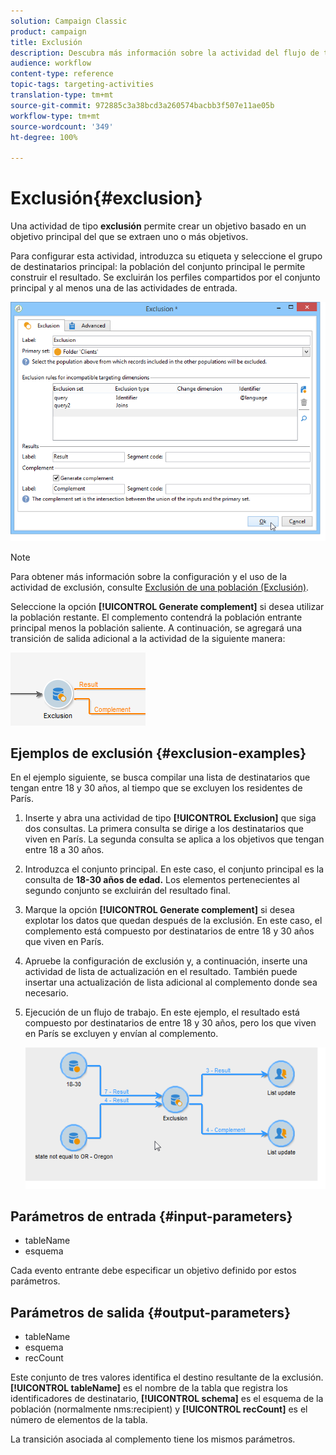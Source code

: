 ```yaml
---
solution: Campaign Classic
product: campaign
title: Exclusión
description: Descubra más información sobre la actividad del flujo de trabajo Exclusión
audience: workflow
content-type: reference
topic-tags: targeting-activities
translation-type: tm+mt
source-git-commit: 972885c3a38bcd3a260574bacbb3f507e11ae05b
workflow-type: tm+mt
source-wordcount: '349'
ht-degree: 100%

---
```



# Exclusión{#exclusion}

Una actividad de tipo **exclusión** permite crear un objetivo basado en un objetivo principal del que se extraen uno o más objetivos.

Para configurar esta actividad, introduzca su etiqueta y seleccione el grupo de destinatarios principal: la población del conjunto principal le permite construir el resultado. Se excluirán los perfiles compartidos por el conjunto principal y al menos una de las actividades de entrada.

![](assets/s_user_segmentation_exclu.png)

>[!NOTE]
>
>Para obtener más información sobre la configuración y el uso de la actividad de exclusión, consulte [Exclusión de una población (Exclusión)](../../workflow/using/targeting-data.md#excluding-a-population--exclusion-).

Seleccione la opción **[!UICONTROL Generate complement]** si desea utilizar la población restante. El complemento contendrá la población entrante principal menos la población saliente. A continuación, se agregará una transición de salida adicional a la actividad de la siguiente manera:

![](assets/s_user_segmentation_exclu_compl.png)

## Ejemplos de exclusión {#exclusion-examples}

En el ejemplo siguiente, se busca compilar una lista de destinatarios que tengan entre 18 y 30 años, al tiempo que se excluyen los residentes de París.

1. Inserte y abra una actividad de tipo **[!UICONTROL Exclusion]** que siga dos consultas. La primera consulta se dirige a los destinatarios que viven en París. La segunda consulta se aplica a los objetivos que tengan entre 18 a 30 años.
1. Introduzca el conjunto principal. En este caso, el conjunto principal es la consulta de **18-30 años de edad.** Los elementos pertenecientes al segundo conjunto se excluirán del resultado final.
1. Marque la opción **[!UICONTROL Generate complement]** si desea explotar los datos que quedan después de la exclusión. En este caso, el complemento está compuesto por destinatarios de entre 18 y 30 años que viven en París.
1. Apruebe la configuración de exclusión y, a continuación, inserte una actividad de lista de actualización en el resultado. También puede insertar una actualización de lista adicional al complemento donde sea necesario.
1. Ejecución de un flujo de trabajo. En este ejemplo, el resultado está compuesto por destinatarios de entre 18 y 30 años, pero los que viven en París se excluyen y envían al complemento.

   ![](assets/exclusion_example.png)

## Parámetros de entrada {#input-parameters}

* tableName
* esquema

Cada evento entrante debe especificar un objetivo definido por estos parámetros.

## Parámetros de salida {#output-parameters}

* tableName
* esquema
* recCount

Este conjunto de tres valores identifica el destino resultante de la exclusión. **[!UICONTROL tableName]** es el nombre de la tabla que registra los identificadores de destinatario, **[!UICONTROL schema]** es el esquema de la población (normalmente nms:recipient) y **[!UICONTROL recCount]** es el número de elementos de la tabla.

La transición asociada al complemento tiene los mismos parámetros.
